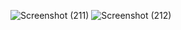 ![Screenshot (211)](https://github.com/BhaVish789/RazorPay-Clone/assets/118768402/fa19f38e-4326-4a4b-ad59-65a02e498b00)
![Screenshot (212)](https://github.com/BhaVish789/RazorPay-Clone/assets/118768402/84f3670a-d2d0-4c18-b49a-3c83a2d089a7)
